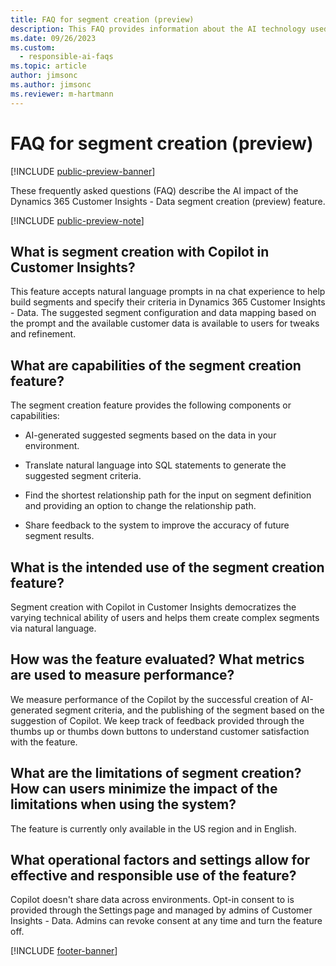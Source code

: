 ```yaml
---
title: FAQ for segment creation (preview)
description: This FAQ provides information about the AI technology used in segment creation (preview). It provides key considerations and details about how AI is used, how it was tested and evaluated, and any specific limitations.
ms.date: 09/26/2023
ms.custom: 
  - responsible-ai-faqs
ms.topic: article
author: jimsonc
ms.author: jimsonc
ms.reviewer: m-hartmann
---
```


# FAQ for segment creation (preview)

[!INCLUDE [public-preview-banner](includes/public-preview-banner.md)]

These frequently asked questions (FAQ) describe the AI impact of the Dynamics 365 Customer Insights - Data segment creation (preview) feature.

[!INCLUDE [public-preview-note](includes/public-preview-note.md)]

## What is segment creation with Copilot in Customer Insights?

This feature accepts natural language prompts in na chat experience to help build segments and specify their criteria in Dynamics 365 Customer Insights - Data. The suggested segment configuration and data mapping based on the prompt and the available customer data is available to users for tweaks and refinement.

## What are capabilities of the segment creation feature?

The segment creation feature provides the following components or capabilities:

- AI-generated suggested segments based on the data in your environment.

- Translate natural language into SQL statements to generate the suggested segment criteria.  

- Find the shortest relationship path for the input on segment definition and providing an option to change the relationship path.  

- Share feedback to the system to improve the accuracy of future segment results.  

## What is the intended use of the segment creation feature?

Segment creation with Copilot in Customer Insights democratizes the varying technical ability of users and helps them create complex segments via natural language.

## How was the feature evaluated? What metrics are used to measure performance?

We measure performance of the Copilot by the successful creation of AI-generated segment criteria, and the publishing of the segment based on the suggestion of Copilot. We keep track of feedback provided through the thumbs up or thumbs down buttons to understand customer satisfaction with the feature.

## What are the limitations of segment creation? How can users minimize the impact of the limitations when using the system?

The feature is currently only available in the US region and in English.  

## What operational factors and settings allow for effective and responsible use of the feature?

Copilot doesn't share data across environments. Opt-in consent to is provided through the Settings page and managed by admins of Customer Insights - Data. Admins can revoke consent at any time and turn the feature off.

[!INCLUDE [footer-banner](includes/footer-banner.md)]